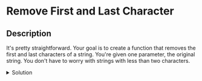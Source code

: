 # Remove First and Last Character
## Description
It's pretty straightforward. Your goal is to create a function that removes the first and last characters of a string. You're given one parameter, the original string.  You don't have to worry with strings with less than two characters.

<details><summary>Solution</summary>
<pre class="p-2 my-2 border overflow-x-auto" lang="python"><code><span class="cm-keyword">def</span> <span class="cm-def">remove_char</span>(<span class="cm-variable">s</span>):
    <span class="cm-keyword">return</span> <span class="cm-variable">s</span>[<span class="cm-number">1</span>:<span class="cm-operator">-</span><span class="cm-number">1</span>]</code></pre>
</details>